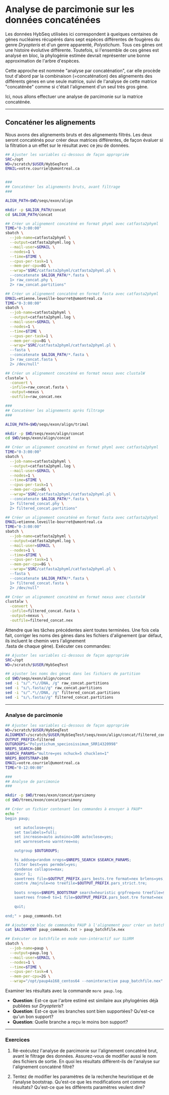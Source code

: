 # Analyse de parcimonie sur les données concaténées

Les données HybSeq utilisées ici correspondent à quelques centaines de gènes nucléaires récupérés 
dans sept espèces différentes de fougères du genre *Dryopteris* et d'un genre apparenté, 
*Polystichum*. Tous ces gènes ont une histoire évolutive différente. Toutefois, si l'ensemble de 
ces gènes est analysé en bloc, la phylogénie estimée devrait représenter une bonne 
approximation de l'arbre d'espèces. 

Cette approche est nommée "analyse par concaténation", car elle procède tout d'abord par la 
combinaison (=concaténation) des alignements des différents gènes en une seule matrice, suivi de 
l'analyse de cette matrice "concaténée" comme si c'était l'alignement d'un seul très gros gène.

Ici, nous allons effectuer une analyse de parcimonie sur la matrice concaténée.

---

## Concaténer les alignements

Nous avons des alignements bruts et des alignements filtrés. Les deux seront concaténés pour créer 
deux matrices différentes, de façon évaluer si la filtration a un effet sur le résultat avec ce 
jeu de données.
```bash
## Ajuster les variables ci-dessous de façon appropriée
SRC=/opt
WD=/scratch/$USER/HybSeqTest
EMAIL=votre.courriel@umontreal.ca


###
## Concaténer les alignements bruts, avant filtrage
###

ALIGN_PATH=$WD/seqs/exon/align

mkdir -p $ALIGN_PATH/concat
cd $ALIGN_PATH/concat

## Créer un alignement concaténé en format phyml avec catfasta2phyml
TIME="0-3:00:00"
sbatch \
  --job-name=catfasta2phyml \
  --output=catfasta2phyml.log \
  --mail-user=$EMAIL \
  --nodes=1 \
  --time=$TIME \
  --cpus-per-task=1 \
  --mem-per-cpu=8G \
  --wrap="$SRC/catfasta2phyml/catfasta2phyml.pl \
  --concatenate $ALIGN_PATH/*.fasta \
  1> raw_concat.phy \
  2> raw_concat.partitions"

## Créer un alignement concaténé en format fasta avec catfasta2phyml
EMAIL=etienne.leveille-bourret@umontreal.ca
TIME="0-3:00:00"
sbatch \
  --job-name=catfasta2phyml \
  --output=catfasta2phyml.log \
  --mail-user=$EMAIL \
  --nodes=1 \
  --time=$TIME \
  --cpus-per-task=1 \
  --mem-per-cpu=8G \
  --wrap="$SRC/catfasta2phyml/catfasta2phyml.pl \
  --fasta \
  --concatenate $ALIGN_PATH/*.fasta \
  1> raw_concat.fasta \
  2> /dev/null"

## Créer un alignement concaténé en format nexus avec clustalW
clustalw \
  -convert \
  -infile=raw_concat.fasta \
  -output=nexus \
  -outfile=raw_concat.nex

###
## Concaténer les alignements après filtrage
###

ALIGN_PATH=$WD/seqs/exon/align/trimal

mkdir -p $WD/seqs/exon/align/concat
cd $WD/seqs/exon/align/concat

## Créer un alignement concaténé en format phyml avec catfasta2phyml
TIME="0-3:00:00"
sbatch \
  --job-name=catfasta2phyml \
  --output=catfasta2phyml.log \
  --mail-user=$EMAIL \
  --nodes=1 \
  --time=$TIME \
  --cpus-per-task=1 \
  --mem-per-cpu=8G \
  --wrap="$SRC/catfasta2phyml/catfasta2phyml.pl \
  --concatenate $ALIGN_PATH/*.fasta \
  1> filtered_concat.phy \
  2> filtered_concat.partitions"

## Créer un alignement concaténé en format fasta avec catfasta2phyml
EMAIL=etienne.leveille-bourret@umontreal.ca
TIME="0-3:00:00"
sbatch \
  --job-name=catfasta2phyml \
  --output=catfasta2phyml.log \
  --mail-user=$EMAIL \
  --nodes=1 \
  --time=$TIME \
  --cpus-per-task=1 \
  --mem-per-cpu=8G \
  --wrap="$SRC/catfasta2phyml/catfasta2phyml.pl \
  --fasta \
  --concatenate $ALIGN_PATH/*.fasta \
  1> filtered_concat.fasta \
  2> /dev/null"

## Créer un alignement concaténé en format nexus avec clustalW
clustalw \
  -convert \
  -infile=filtered_concat.fasta \
  -output=nexus \
  -outfile=filtered_concat.nex

```

Attendre que les tâches précédentes aient toutes terminées. Une fois cela fait, corriger les noms 
des gènes dans les fichiers d'alignement (par défaut, ils incluent le chemin vers l'alignement  
.fasta de chaque gène). Exécuter ces commandes:  
```bash
## Ajuster les variables ci-dessous de façon appropriée
SRC=/opt
WD=/scratch/$USER/HybSeqTest

## ajuster les noms des gènes dans les fichiers de partition
cd $WD/seqs/exon/align/concat
sed -i "s/^.*\//DNA, /g" raw_concat.partitions
sed -i "s/\.fasta//g" raw_concat.partitions
sed -i "s/^.*\//DNA, /g" filtered_concat.partitions
sed -i "s/\.fasta//g" filtered_concat.partitions

```

---

### Analyse de parcimonie

```bash
## Ajuster les variables ci-dessous de façon appropriée
WD=/scratch/$USER/HybSeqTest
ALIGNMENT=/scratch/$USER/HybSeqTest/seqs/exon/align/concat/filtered_concat.nex
OUTPUT_PREFIX=filtered
OUTGROUPS="Polystichum_speciosissimum_SRR14320998"
NREPS_SEARCH=100
SEARCH_PARAMS="multre=yes nchuck=5 chucklen=1"
NREPS_BOOTSTRAP=100
EMAIL=votre.courriel@umontreal.ca
TIME="0-12:00:00"

###
## Analyse de parcimonie
###

mkdir -p $WD/trees/exon/concat/parsimony
cd $WD/trees/exon/concat/parsimony

## Créer un fichier contenant les commandes à envoyer à PAUP*
echo "
begin paup;

	set autoclose=yes;
	set taxlabels=full;
	set increase=auto autoinc=100 autoclose=yes;
	set warnreset=no warntree=no;

	outgroup $OUTGROUPS;

	hs addseq=random nreps=$NREPS_SEARCH $SEARCH_PARAMS;
	filter best=yes permdel=yes;
	condense collapse=max;
	descr 1;
	savetrees file=$OUTPUT_PREFIX.pars_bests.tre format=nex brlens=yes;
	contre /majrule=no treefile=$OUTPUT_PREFIX.pars_strict.tre;
	
	boots nreps=$NREPS_BOOTSTRAP search=heuristic grpfreq=no treefile=$OUTPUT_PREFIX.pars_bootfile.tre / addseq=random nreps=3 multre=yes steepest=no nchuck=3 chucklen=1 limitperrep=yes;
	savetrees from=0 to=1 file=$OUTPUT_PREFIX.pars_boot.tre format=nex savebootp=nodelab maxdec=0;

	quit;
	
end;" > paup_commands.txt

## Ajouter ce bloc de commandes PAUP à l'alignement pour créer un batchfile pour PAUP*
cat $ALIGNMENT paup_commands.txt > paup_batchfile.nex

## Exécuter ce batchfile en mode non-intéractif sur SLURM
sbatch \
  --job-name=paup \
  --output=paup.log \
  --mail-user=$EMAIL \
  --nodes=1 \
  --time=$TIME \
  --cpus-per-task=4 \
  --mem-per-cpu=2G \
  --wrap="/opt/paup4a168_centos64 --noninteractive paup_batchfile.nex"

```

Examiner les résultats avec la commande `more paup.log`. 

- **Question**: Est-ce que l'arbre estimé est similaire 
aux phylogénies déjà publiées sur *Dryopteris*?  
- **Question**: Est-ce que les branches sont bien supportées? Qu'est-ce qu'un bon support?    
- **Question**: Quelle branche a reçu le moins bon support?

---

### Exercices

1. Ré-exécutez l'analyse de parcimonie sur l'alignement concaténé brut, avant le filtrage des 
données. Assurez-vous de modifier aussi le nom des fichiers de sortie. En quoi les résultats 
diffèrent-ils de l'analyse sur l'alignement concaténé filtré?

2. Tentez de modifier les paramètres de la recherche heuristique et de l'analyse bootstrap. 
Qu'est-ce que les modifications ont comme résultats? Qu'est-ce que les différents paramètres 
veulent dire?

